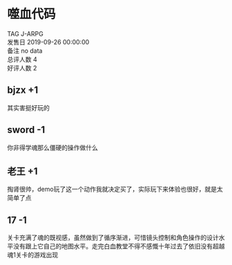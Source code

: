 



# 噬血代码
  
TAG J-ARPG  
发售日 2019-09-26 00:00:00  
备注 no data  
总评人数 4  
好评人数 2
## bjzx +1


其实害挺好玩的
## sword -1


你非得学魂那么僵硬的操作做什么
## 老王 +1


掏肾很帅，demo玩了这一个动作我就决定买了，实际玩下来体验也很好，就是太简单了点
## 17 -1


关卡充满了魂的既视感，虽然做到了循序渐进，可惜镜头控制和角色操作的设计水平没有跟上它自己的地图水平。走完白血教堂不得不感慨十年过去了依旧没有超越魂1关卡的游戏出现